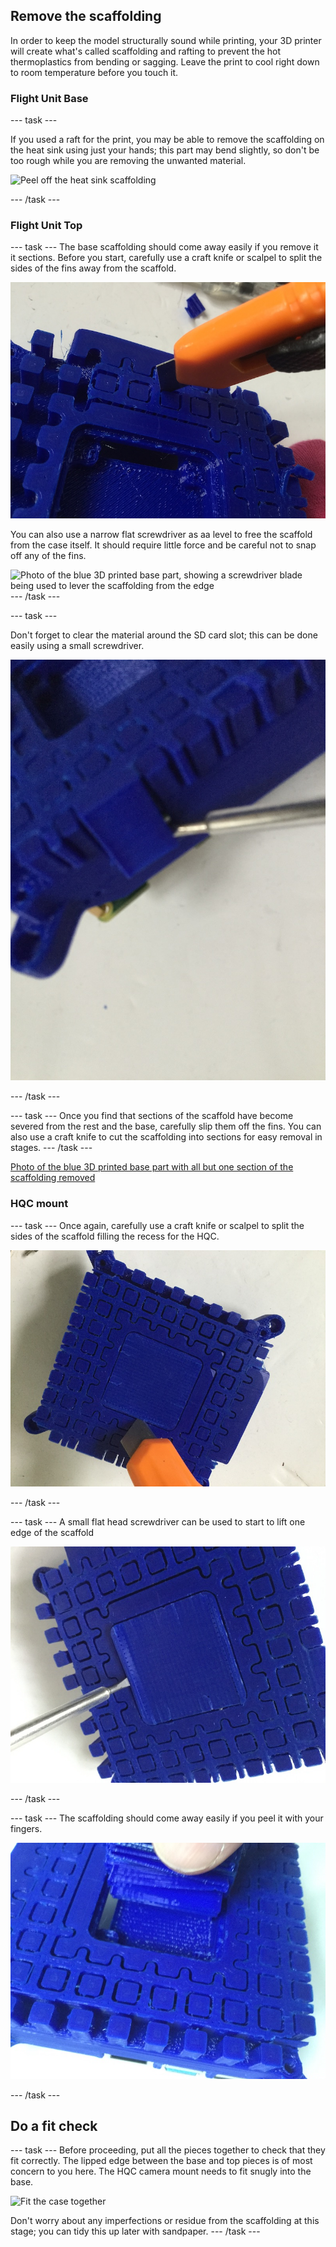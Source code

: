 ## Remove the scaffolding

In order to keep the model structurally sound while printing, your 3D printer will create what's called scaffolding and rafting to prevent the hot thermoplastics from bending or sagging. Leave the print to cool right down to room temperature before you touch it.



### Flight Unit Base

--- task ---

If you used a raft for the print, you may be able to remove the scaffolding on the heat sink using just your hands; this part may bend slightly, so don't be too rough while you are removing the unwanted material.

![Peel off the heat sink scaffolding](images/peel-off-heatsink.png)

--- /task ---


### Flight Unit Top

--- task ---
The base scaffolding should come away easily if you remove it it sections. Before you start, carefully use a craft knife or scalpel to split the sides of the fins away from the scaffold.  

![Photo of the blue 3D printed base part, showing a craft knife blade being used to separate the scaffolding from a heat sink fin](images/scaffold_knife.jpg)

You can also use a narrow flat screwdriver as aa level to free the scaffold from the case itself. It should require little force and be careful not to snap off any of the fins.

![Photo of the blue 3D printed base part, showing a screwdriver blade being used to lever the scaffolding from the edge](scaffold-screwdriver)
--- /task ---

--- task ---

Don't forget to clear the material around the SD card slot; this can be done easily using a small screwdriver.

![Photo showing a screwdriver blade being used to clear the SD card slot](images/sd-card-slot.jpg)

--- /task ---

--- task ---
Once you find that sections of the scaffold have become severed from the rest and the base, carefully slip them off the fins. You can also use a craft knife to cut the scaffolding into sections for easy removal in stages. 
--- /task ---

[Photo of the blue 3D printed base part with all but one section of the scaffolding removed](images/scaffold_sections.jpg)
### HQC mount

--- task ---
Once again, carefully use a craft knife or scalpel to split the sides of the scaffold filling the recess for the HQC.

![A photo showing a a craft knife being used to free the blue 3D printed camera recess scaffolding](images/camera-scaffold-craft.jpg)

--- /task ---

--- task ---
A small flat head screwdriver can be used to start to lift one edge of the scaffold

![A photo showing a levering up the end of the blue 3D printed camera recess scaffolding](images/camera-scaffold-lever.jpg)

--- /task ---

--- task ---
The scaffolding should come away easily if you peel it with your fingers. 

![A photo showing a hand peeling off the blue 3D printed camera recess scaffolding](images/camera-slot-peel.jpg)

--- /task ---



## Do a fit check

--- task ---
Before proceeding, put all the pieces together to check that they fit correctly. The lipped edge between the base and top pieces is of most concern to you here. The HQC camera mount needs to fit snugly into the base.

![Fit the case together](images/fit-check.png)

Don't worry about any imperfections or residue from the scaffolding at this stage; you can tidy this up later with sandpaper.
--- /task ---
